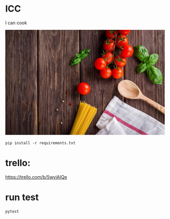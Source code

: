 # ICC
I can cook

![Cooking](/assets/image1.jpg)

```
pip install -r requirements.txt
```

# trello: 
https://trello.com/b/5wviAIQe 

# run test
```
pytest
```

